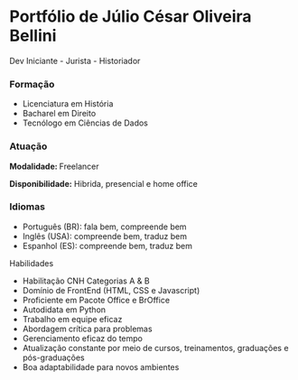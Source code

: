 <h1>Portfólio de Júlio César Oliveira Bellini</h1>
    <span>Dev Iniciante - Jurista - Historiador</span>
    <br>
<h3>Formação</h3>
    <ul>
        <li>Licenciatura em História</li>
        <li>Bacharel em Direito</li>
        <li>Tecnólogo em Ciências de Dados</li>
    </ul>

<h3>Atuação</h3>
<strong>Modalidade: </strong> Freelancer

<strong>Disponibilidade:</strong> Hibrida, presencial e home office

<h3>Idiomas</h3>
    <ul>
        <li>Português (BR): fala bem, compreende bem</li>
        <li>Inglês (USA): compreende bem, traduz bem</li>
        <li>Espanhol (ES): compreende bem, traduz bem</li>
    </ul>

Habilidades
    <ul>
        <li>Habilitação CNH Categorias A & B</li>
        <li>Domínio de FrontEnd (HTML, CSS e Javascript)</li>
        <li>Proficiente em Pacote Office e BrOffice</li>
        <li>Autodidata em Python</li>
        <li>Trabalho em equipe eficaz</li>
        <li>Abordagem crítica para problemas</li>
        <li>Gerenciamento eficaz do tempo</li>
        <li>Atualização constante por meio de cursos, treinamentos, graduações e pós-graduações</li>
        <li>Boa adaptabilidade para novos ambientes</li>
    </ul>









